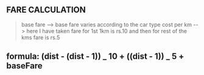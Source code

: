 ## FARE CALCULATION

> base fare --> base fare varies according to the car type
> cost per km --> here I have taken fare for 1st 1km is rs.10 and then for rest of the kms fare is rs.5

## formula: (dist - (dist - 1)) _ 10 + ((dist - 1)) _ 5 + baseFare
